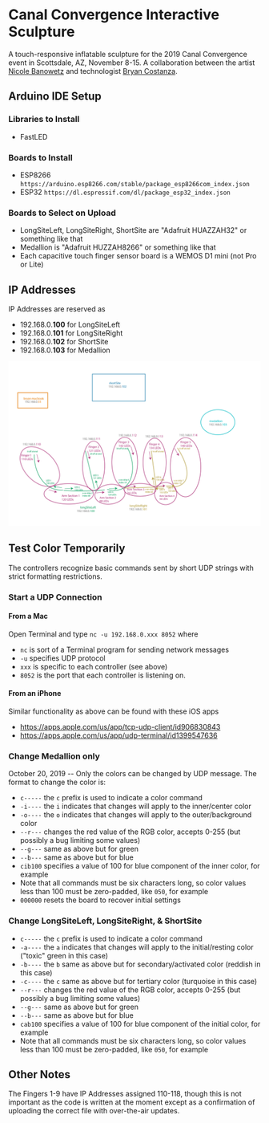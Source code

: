 # Canal Convergence Interactive Sculpture
A touch-responsive inflatable sculpture for the 2019 Canal Convergence event in Scottsdale, AZ, November 8-15. A collaboration between the artist [Nicole Banowetz](http://www.nicolebanowetz.com) and technologist [Bryan Costanza](http://somuchscience.com/).

## Arduino IDE Setup
### Libraries to Install
- FastLED

### Boards to Install
- ESP8266 `https://arduino.esp8266.com/stable/package_esp8266com_index.json`
- ESP32 `https://dl.espressif.com/dl/package_esp32_index.json`

### Boards to Select on Upload
- LongSiteLeft, LongSiteRight, ShortSite are "Adafruit HUAZZAH32" or something like that
- Medallion is "Adafruit HUZZAH8266" or something like that
- Each capacitive touch finger sensor board is a WEMOS D1 mini (not Pro or Lite)

## IP Addresses
IP Addresses are reserved as
- 192.168.0.**100** for LongSiteLeft
- 192.168.0.**101** for LongSiteRight
- 192.168.0.**102** for ShortSite
- 192.168.0.**103** for Medallion

![hardware layout and details](https://github.com/TravelByRocket/canal-convergence-interactive-sculpture-2019/blob/master/Hardware%20Map.png)

## Test Color Temporarily
The controllers recognize basic commands sent by short UDP strings with strict formatting restrictions. 

### Start a UDP Connection
#### From a Mac
Open Terminal and type `nc -u 192.168.0.xxx 8052` where 
- `nc` is sort of a Terminal program for sending network messages
- `-u` specifies UDP protocol
- `xxx` is specific to each controller (see above)
- `8052` is the port that each controller is listening on. 

#### From an iPhone
Similar functionality as above can be found with these iOS apps
- https://apps.apple.com/us/app/tcp-udp-client/id906830843
- https://apps.apple.com/us/app/udp-terminal/id1399547636

### Change Medallion only
October 20, 2019 -- Only the colors can be changed by UDP message. The format to change the color is:
- `c-----` the `c` prefix is used to indicate a color command
- `-i----` the `i` indicates that changes will apply to the inner/center color
- `-o----` the `o` indicates that changes will apply to the outer/background color
- `--r---` changes the red value of the RGB color, accepts 0-255 (but possibly a bug limiting some values)
- `--g---` same as above but for green
- `--b---` same as above but for blue
- `cib100` specifies a value of 100 for blue component of the inner color, for example
- Note that all commands must be six characters long, so color values less than 100 must be zero-padded, like `050`, for example 
- `000000` resets the board to recover initial settings

### Change LongSiteLeft, LongSiteRight, & ShortSite
- `c-----` the `c` prefix is used to indicate a color command
- `-a----` the `a` indicates that changes will apply to the initial/resting color ("toxic" green in this case)
- `-b----` the `b` same as above but for secondary/activated color (reddish in this case)
- `-c----` the `c` same as above but for tertiary color (turquoise in this case)
- `--r---` changes the red value of the RGB color, accepts 0-255 (but possibly a bug limiting some values)
- `--g---` same as above but for green
- `--b---` same as above but for blue
- `cab100` specifies a value of 100 for blue component of the initial color, for example
- Note that all commands must be six characters long, so color values less than 100 must be zero-padded, like `050`, for example

## Other Notes

The Fingers 1-9 have IP Addresses assigned 110-118, though this is not important as the code is written at the moment except as a confirmation of uploading the correct file with over-the-air updates.